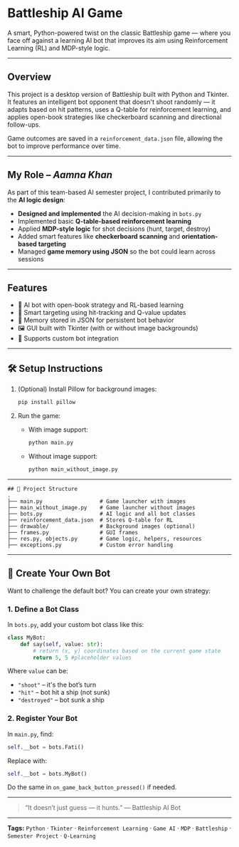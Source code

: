 # Battleship AI Game

A smart, Python-powered twist on the classic Battleship game — where you face off against a learning AI bot that improves its aim using Reinforcement Learning (RL) and MDP-style logic.

---

## Overview

This project is a desktop version of Battleship built with Python and Tkinter. It features an intelligent bot opponent that doesn't shoot randomly — it adapts based on hit patterns, uses a Q-table for reinforcement learning, and applies open-book strategies like checkerboard scanning and directional follow-ups.

Game outcomes are saved in a `reinforcement_data.json` file, allowing the bot to improve performance over time.

---

## My Role – *Aamna Khan*

As part of this team-based AI semester project, I contributed primarily to the **AI logic design**:

- **Designed and implemented** the AI decision-making in `bots.py`  
- Implemented basic **Q-table-based reinforcement learning**  
- Applied **MDP-style logic** for shot decisions (hunt, target, destroy)  
- Added smart features like **checkerboard scanning** and **orientation-based targeting**  
- Managed **game memory using JSON** so the bot could learn across sessions

---

## Features

- 🤖 AI bot with open-book strategy and RL-based learning
- 🧠 Smart targeting using hit-tracking and Q-value updates
- 🔄 Memory stored in JSON for persistent bot behavior
- 🖼 GUI built with Tkinter (with or without image backgrounds)
- 🧩 Supports custom bot integration

---

## 🛠️ Setup Instructions

1. (Optional) Install Pillow for background images:
   ```bash
   pip install pillow

2. Run the game:

   * With image support:

     ```bash
     python main.py
     ```
   * Without image support:

     ```bash
     python main_without_image.py
     ```

---
````
## 📂 Project Structure
.
├── main.py                  # Game launcher with images
├── main_without_image.py    # Game launcher without images
├── bots.py                  # AI logic and all bot classes
├── reinforcement_data.json  # Stores Q-table for RL
├── drawable/                # Background images (optional)
├── frames.py                # GUI frames
├── res.py, objects.py       # Game logic, helpers, resources
├── exceptions.py            # Custom error handling
````
---

## 🤖 Create Your Own Bot

Want to challenge the default bot? You can create your own strategy:

### 1. Define a Bot Class

In `bots.py`, add your custom bot class like this:

```python
class MyBot:
    def say(self, value: str):
        # return (x, y) coordinates based on the current game state
        return 5, 5 #placeholder values
```
Where `value` can be:

* `"shoot"` – it's the bot’s turn
* `"hit"` – bot hit a ship (not sunk)
* `"destroyed"` – bot sunk a ship

### 2. Register Your Bot

In `main.py`, find:

```python
self.__bot = bots.Fati()
```

Replace with:

```python
self.__bot = bots.MyBot()
```

Do the same in `on_game_back_button_pressed()` if needed.

---

> “It doesn’t just guess — it hunts.”
> — Battleship AI Bot

---

**Tags:**
`Python` · `Tkinter` · `Reinforcement Learning` · `Game AI` · `MDP` · `Battleship` · `Semester Project` · `Q-Learning`

```
